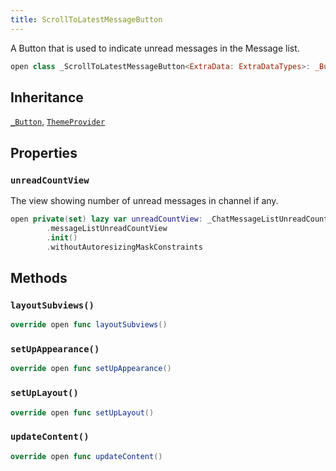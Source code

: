 ```yaml
---
title: ScrollToLatestMessageButton
---
```


A Button that is used to indicate unread messages in the Message list.

``` swift
open class _ScrollToLatestMessageButton<ExtraData: ExtraDataTypes>: _Button, ThemeProvider 
```

## Inheritance

[`_Button`](../../common-views/_button), [`ThemeProvider`](../../utils/theme-provider)

## Properties

### `unreadCountView`

The view showing number of unread messages in channel if any.

``` swift
open private(set) lazy var unreadCountView: _ChatMessageListUnreadCountView<ExtraData> = components
        .messageListUnreadCountView
        .init()
        .withoutAutoresizingMaskConstraints
```

## Methods

### `layoutSubviews()`

``` swift
override open func layoutSubviews() 
```

### `setUpAppearance()`

``` swift
override open func setUpAppearance() 
```

### `setUpLayout()`

``` swift
override open func setUpLayout() 
```

### `updateContent()`

``` swift
override open func updateContent() 
```
